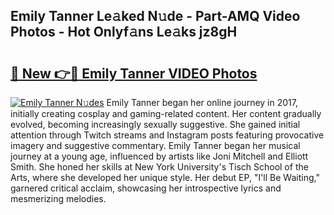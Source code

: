 ## Emily Tanner Le𝚊ked N𝚞de - Part-AMQ Video Photos - Hot Onlyf𝚊ns Le𝚊ks jz8gH

# <h2><a href="http://ab79936.deff.icu/?id=Emily+Tanner">🔗 New 👉🔴 Emily Tanner VIDEO Photos</a></h2>

[![Emily Tanner N𝚞des](https://i.imgur.com/rIISA9y.gif)](http://ab79936.deff.icu/?id=Emily+Tanner)
Emily Tanner began her online journey in 2017, initially creating cosplay and gaming-related content. Her content gradually evolved, becoming increasingly sexually suggestive. She gained initial attention through Twitch streams and Instagram posts featuring provocative imagery and suggestive commentary. Emily Tanner began her musical journey at a young age, influenced by artists like Joni Mitchell and Elliott Smith. She honed her skills at New York University's Tisch School of the Arts, where she developed her unique style. Her debut EP, "I'll Be Waiting," garnered critical acclaim, showcasing her introspective lyrics and mesmerizing melodies.

